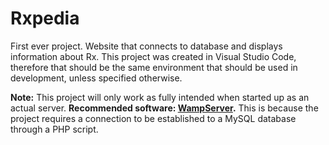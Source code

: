 # Rxpedia
First ever project. Website that connects to database and displays information about Rx.
This project was created in Visual Studio Code, therefore that should be the same environment that should be used in development, unless specified otherwise.

**Note:** This project will only work as fully intended when started up as an actual server. **Recommended software: [WampServer](https://sourceforge.net/projects/wampserver/files/WampServer%203/WampServer%203.0.0/).** This is because the project requires a connection to be established to a MySQL database through a PHP script.
